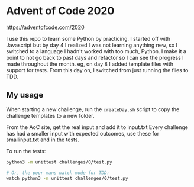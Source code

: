 
# Advent of Code 2020

https://adventofcode.com/2020

I use this repo to learn some Python by practicing. I started off with Javascript but by day 4 I realized I was not learning anything new, so I switched to a language I hadn't worked with too much, Python. I make it a point to not go back to past days and refactor so I can see the progress I made throughout the month. eg, on day 8 I added template files with support for tests. From this day on, I switched from just running the files to TDD.


## My usage

When starting a new challenge, run the `createDay.sh` script to copy the challenge templates to a new folder.

From the AoC site, get the real input and add it to input.txt
Every challenge has had a smaller input with expected outcomes, use these for smallinput.txt and in the tests.

To run the tests:

```sh
python3 -m unittest challenges/0/test.py

# Or, the poor mans watch mode for TDD:
watch python3 -m unittest challenges/0/test.py
```

